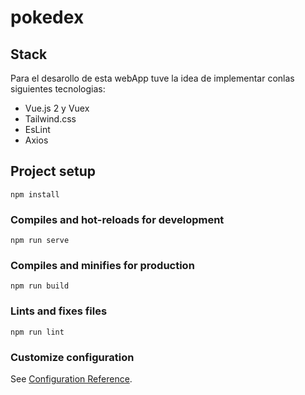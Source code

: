 # pokedex

## Stack

Para el desarollo de esta webApp tuve la idea de implementar conlas siguientes tecnologias:

- Vue.js 2 y Vuex
- Tailwind.css
- EsLint
- Axios

## Project setup

```
npm install
```

### Compiles and hot-reloads for development

```
npm run serve
```

### Compiles and minifies for production

```
npm run build
```

### Lints and fixes files

```
npm run lint
```

### Customize configuration

See [Configuration Reference](https://cli.vuejs.org/config/).
